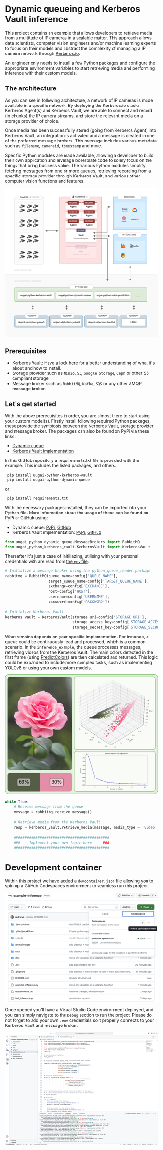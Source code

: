 #  Dynamic queueing and Kerberos Vault inference 
This project contains an example that allows developers to retrieve media from a multitude of IP cameras in a scalable matter. This approach allows data scientists, computer vision engineers and/or machine learning experts to focus on their models and abstract the complexity of managing a IP camera network through [Kerberos.io](https://kerberos.io).

An engineer only needs to install a few Python packages and configure the appropriate environment variables to start retrieving media and performing inference with their custom models.

## The architecture
As you can see in following architecture, a network of IP cameras is made available in a specific network. By deploying the Kerberos.io stack: Kerberos Agent(s) and Kerberos Vault, we are able to connect and record (in chunks) the IP camera streams, and store the relevant media on a storage provider of choice.

Once media has been successfully stored (going from Kerberos Agent) into Kerberos Vault, an integration is activated and a message is created in one of the preferred message brokers. This message includes various metadata such as `filename`, `cameraid`, `timestamp` and more.

Specific Python modules are made available, allowing a developer to build their own application and leverage boilerplate code to solely focus on the things that bring business value. The various Python modules simplify fetching messages from one or more queues, retrieving recording from a specific storage provider through Kerberos Vault, and various other computer vision functions and features.

![Kerberos Vault Integration](./assets/images/kerberos-vault-reader.png)

## Prerequisites

- Kerberos Vault: Have [a look here](https://doc.kerberos.io/vault/first-things-first) for a better understanding of what it's about and how to install.
- Storage provider such as `Minio`, `S3`, `Google Storage`, `Ceph` or other S3 compliant storage.
- Message broker such as `RabbitMQ`, `Kafka`, `SQS` or any other AMQP message broker.

## Let's get started
With the above prerequisites in order, you are almost there to start using your custom model(s). 
Firstly install following required Python packages, these provide the symbiosis between the Kerberos Vault, storage provider and message broker.
The packages can also be found on PyPi via these links: 
* [Dynamic queue](https://pypi.org/project/uugai-python-dynamic-queue/)
* [Kerberos Vault implementation](https://pypi.org/project/uugai-python-kerberos-vault/)

In this GitHub repository a requirements.txt file is provided with the example. This includes the listed packages, and others.

     pip install uugai-python-kerberos-vault
     pip install uugai-python-dynamic-queue

or 

     pip install requirements.txt


With the necessary packages installed, they can be imported into your Python file. More information about the usage of these can be found on PyPi or GitHub using:

* Dynamic queue: [PyPi](https://pypi.org/project/uugai-python-dynamic-queue/), [GitHub](https://github.com/uug-ai/uugai-python-dynamic-queue)
* Kerberos Vault implementation: [PyPi](https://pypi.org/project/uugai-python-kerberos-vault/), [GitHub](https://github.com/uug-ai/uugai-python-kerberos-vault)

```Python
from uugai_python_dynamic_queue.MessageBrokers import RabbitMQ          # Or others, which are supported.
from uugai_python_kerberos_vault.KerberosVault import KerberosVault
```

Thereafter it's just a case of initiliazing, utilising with your personal credentials with are read from [the `env` file](https://github.com/uug-ai/example-inference/blob/main/.env).
```Python
# Initialize a message broker using the python_queue_reader package
rabbitmq = RabbitMQ(queue_name=config['QUEUE_NAME'],
                    target_queue_name=config['TARGET_QUEUE_NAME'],
                    exchange=config['EXCHANGE'],
                    host=config['HOST'],
                    username=config['USERNAME'],
                    password=config['PASSWORD'])

# Initialize Kerberos Vault
kerberos_vault = KerberosVault(storage_uri=config['STORAGE_URI'],
                               storage_access_key=config['STORAGE_ACCESS_KEY'],
                               storage_secret_key=config['STORAGE_SECRET_KEY'])
```

What remains depends on your specific implementation. For instance, a queue could be continuously read and processed, which is a common scenario. In the `inference_example`, the queue processes messages, retrieving videos from the Kerberos Vault. The main colors detected in the first frame (using [PredictColors](https://github.com/uug-ai/uugai-python-color-prediction)) are then calculated and returned. This logic could be expanded to include more complex tasks, such as implementing YOLOv8 or using your own custom models.

<img src="./assets/images/plot_flowers.png" alt="PredictColorsPlot" width="1000"/>

```Python
while True:
    # Receive message from the queue
    message = rabbitmq.receive_message()

    # Retrieve media from the Kerberos Vault
    resp = kerberos_vault.retrieve_media(message, media_type = 'video', media_savepath = 'video.mp4')

    ############################################
    ###    Implement your own logic here     ###
    ############################################
```

# Development container

Within this project we have added a `devcontainer.json` file allowing you to spin up a GitHub Codespaces environment to seamless run this project.

![Create GitHub Codespace](./assets/images/activate-codespace.png)

Once opened you'll have a Visual Studio Code environment deployed, and you can simply navigate to the `Debug` section to run the project. Please do not forget to add your own `.env` credentials so it properly connects to your Kerberos Vault and message broker.

![Open GitHub Codespace](./assets/images/run-codespace.png)
